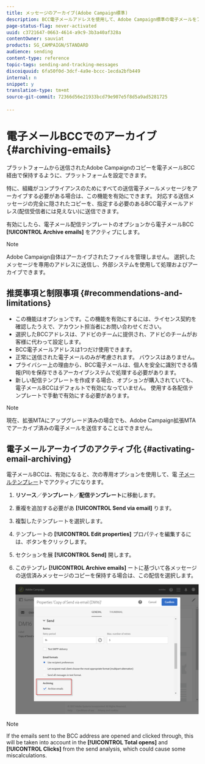 ```yaml
---
title: メッセージのアーカイブ(Adobe Campaign標準)
description: BCC電子メールアドレスを使用して、Adobe Campaign標準の電子メールをアーカイブする方法を説明します。
page-status-flag: never-activated
uuid: c3721647-0663-4614-a9c9-3b3a40af328a
contentOwner: sauviat
products: SG_CAMPAIGN/STANDARD
audience: sending
content-type: reference
topic-tags: sending-and-tracking-messages
discoiquuid: 6fa50f0d-3dcf-4a9e-bccc-1ecda2bfb449
internal: n
snippet: y
translation-type: tm+mt
source-git-commit: 72366d56e21933bcd79e907e5f8d5a9ad5281725

---
```



# 電子メールBCCでのアーカイブ{#archiving-emails}

プラットフォームから送信されたAdobe Campaignのコピーを電子メールBCC経由で保持するように、プラットフォームを設定できます。

特に、組織がコンプライアンスのためにすべての送信電子メールメッセージをアーカイブする必要がある場合は、この機能を有効にできます。 対応する送信メッセージの完全に隠されたコピーを、指定する必要のあるBCC電子メールアドレス(配信受信者には見えない)に送信できます。

有効にしたら、電子メール配信テンプレートのオプションから電子メールBCC **[!UICONTROL Archive emails]** をアクティブにします。

>[!NOTE]
>
>Adobe Campaign自体はアーカイブされたファイルを管理しません。 選択したメッセージを専用のアドレスに送信し、外部システムを使用して処理およびアーカイブできます。

## 推奨事項と制限事項 {#recommendations-and-limitations}

* この機能はオプションです。この機能を有効にするには、ライセンス契約を確認したうえで、アカウント担当者にお問い合わせください。
* 選択したBCCアドレスは、アドビのチームに提供され、アドビのチームがお客様に代わって設定します。
* BCC電子メールアドレスは1つだけ使用できます。
* 正常に送信された電子メールのみが考慮されます。 バウンスはありません。
* プライバシー上の理由から、BCC電子メールは、個人を安全に識別できる情報(PII)を保存できるアーカイブシステムで処理する必要があります。
* 新しい配信テンプレートを作成する場合、オプションが購入されていても、電子メールBCCはデフォルトで有効になっていません。 使用する各配信テンプレートで手動で有効にする必要があります。

>[!NOTE]
>
>現在、拡張MTAにアップグレード済みの場合でも、Adobe Campaign拡張MTAでアーカイブ済みの電子メールを送信することはできません。

## 電子メールアーカイブのアクティブ化 {#activating-email-archiving}

電子メールBCCは、有効になると、次の専用オプションを使用して、電 [子メールテンプレー](../../start/using/marketing-activity-templates.md)トでアクティブになります。

1. **リソース**／**テンプレート**／**配信テンプレート**&#x200B;に移動します。
1. 重複を追加する必要があ **[!UICONTROL Send via email]** ります。
1. 複製したテンプレートを選択します。
1. テンプレートの **[!UICONTROL Edit properties]** プロパティを編集するには、ボタンをクリックします。
1. セクションを展 **[!UICONTROL Send]** 開します。
1. このテンプレ **[!UICONTROL Archive emails]** ートに基づいて各メッセージの送信済みメッセージのコピーを保持する場合は、この配信を選択します。

   ![](assets/email_archiving.png)

>[!NOTE]
>
>If the emails sent to the BCC address are opened and clicked through, this will be taken into account in the **[!UICONTROL Total opens]** and **[!UICONTROL Clicks]** from the send analysis, which could cause some miscalculations.